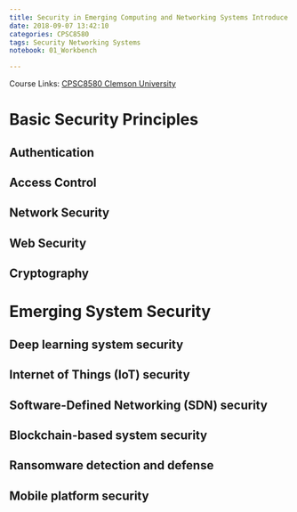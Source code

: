```yaml
---
title: Security in Emerging Computing and Networking Systems Introduce
date: 2018-09-07 13:42:10
categories: CPSC8580
tags: Security Networking Systems
notebook: 01_Workbench

---
```

Course Links: [CPSC8580 Clemson University](https://people.cs.clemson.edu/~hongxih/teaching/2018fall/cpcs8580/2018fall.htm)

# Basic Security Principles

## Authentication

## Access Control

## Network Security

## Web Security

## Cryptography

# Emerging System Security

## Deep learning system security

## Internet of Things (IoT) security

## Software-Defined Networking (SDN) security

## Blockchain-based system security

## Ransomware detection and defense

## Mobile platform security

<!--more-->